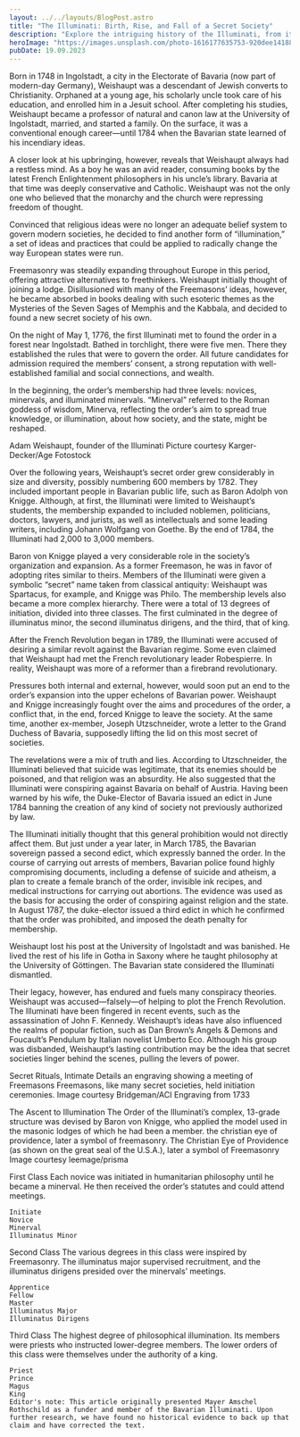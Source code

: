 ```yaml
---
layout: ../../layouts/BlogPost.astro
title: "The Illuminati: Birth, Rise, and Fall of a Secret Society"
description: "Explore the intriguing history of the Illuminati, from its origins with Adam Weishaupt to its expansion, conflicts, and eventual downfall, leaving a lasting legacy in conspiracy theories and popular culture."
heroImage: "https://images.unsplash.com/photo-1616177635753-920dee141885?ixlib=rb-4.0.3&ixid=M3wxMjA3fDB8MHxwaG90by1wYWdlfHx8fGVufDB8fHx8fA%3D%3D&auto=format&fit=crop&w=1974&q=80"
pubDate: 19.09.2023
---
```


Born in 1748 in Ingolstadt, a city in the Electorate of Bavaria (now part of modern-day Germany), Weishaupt was a descendant of Jewish converts to Christianity. Orphaned at a young age, his scholarly uncle took care of his education, and enrolled him in a Jesuit school. After completing his studies, Weishaupt became a professor of natural and canon law at the University of Ingolstadt, married, and started a family. On the surface, it was a conventional enough career—until 1784 when the Bavarian state learned of his incendiary ideas.

A closer look at his upbringing, however, reveals that Weishaupt always had a restless mind. As a boy he was an avid reader, consuming books by the latest French Enlightenment philosophers in his uncle’s library. Bavaria at that time was deeply conservative and Catholic. Weishaupt was not the only one who believed that the monarchy and the church were repressing freedom of thought.

Convinced that religious ideas were no longer an adequate belief system to govern modern societies, he decided to find another form of “illumination,” a set of ideas and practices that could be applied to radically change the way European states were run.

Freemasonry was steadily expanding throughout Europe in this period, offering attractive alternatives to freethinkers. Weishaupt initially thought of joining a lodge. Disillusioned with many of the Freemasons’ ideas, however, he became absorbed in books dealing with such esoteric themes as the Mysteries of the Seven Sages of Memphis and the Kabbala, and decided to found a new secret society of his own.

On the night of May 1, 1776, the first Illuminati met to found the order in a forest near Ingolstadt. Bathed in torchlight, there were five men. There they established the rules that were to govern the order. All future candidates for admission required the members’ consent, a strong reputation with well-established familial and social connections, and wealth.

In the beginning, the order’s membership had three levels: novices, minervals, and illuminated minervals. “Minerval” referred to the Roman goddess of wisdom, Minerva, reflecting the order’s aim to spread true knowledge, or illumination, about how society, and the state, might be reshaped.

Adam Weishaupt, founder of the Illuminati
Picture courtesy Karger-Decker/Age Fotostock

Over the following years, Weishaupt’s secret order grew considerably in size and diversity, possibly numbering 600 members by 1782. They included important people in Bavarian public life, such as Baron Adolph von Knigge. Although, at first, the Illuminati were limited to Weishaupt’s students, the membership expanded to included noblemen, politicians, doctors, lawyers, and jurists, as well as intellectuals and some leading writers, including Johann Wolfgang von Goethe. By the end of 1784, the Illuminati had 2,000 to 3,000 members.

Baron von Knigge played a very considerable role in the society’s organization and expansion. As a former Freemason, he was in favor of adopting rites similar to theirs. Members of the Illuminati were given a symbolic “secret” name taken from classical antiquity: Weishaupt was Spartacus, for example, and Knigge was Philo. The membership levels also became a more complex hierarchy. There were a total of 13 degrees of initiation, divided into three classes. The first culminated in the degree of illuminatus minor, the second illuminatus dirigens, and the third, that of king.

After the French Revolution began in 1789, the Illuminati were accused of desiring a similar revolt against the Bavarian regime. Some even claimed that Weishaupt had met the French revolutionary leader Robespierre. In reality, Weishaupt was more of a reformer than a firebrand revolutionary.

Pressures both internal and external, however, would soon put an end to the order’s expansion into the upper echelons of Bavarian power. Weishaupt and Knigge increasingly fought over the aims and procedures of the order, a conflict that, in the end, forced Knigge to leave the society. At the same time, another ex-member, Joseph Utzschneider, wrote a letter to the Grand Duchess of Bavaria, supposedly lifting the lid on this most secret of societies.

The revelations were a mix of truth and lies. According to Utzschneider, the Illuminati believed that suicide was legitimate, that its enemies should be poisoned, and that religion was an absurdity. He also suggested that the Illuminati were conspiring against Bavaria on behalf of Austria. Having been warned by his wife, the Duke-Elector of Bavaria issued an edict in June 1784 banning the creation of any kind of society not previously authorized by law.

The Illuminati initially thought that this general prohibition would not directly affect them. But just under a year later, in March 1785, the Bavarian sovereign passed a second edict, which expressly banned the order. In the course of carrying out arrests of members, Bavarian police found highly compromising documents, including a defense of suicide and atheism, a plan to create a female branch of the order, invisible ink recipes, and medical instructions for carrying out abortions. The evidence was used as the basis for accusing the order of conspiring against religion and the state. In August 1787, the duke-elector issued a third edict in which he confirmed that the order was prohibited, and imposed the death penalty for membership.

Weishaupt lost his post at the University of Ingolstadt and was banished. He lived the rest of his life in Gotha in Saxony where he taught philosophy at the University of Göttingen. The Bavarian state considered the Illuminati dismantled.

Their legacy, however, has endured and fuels many conspiracy theories. Weishaupt was accused—falsely—of helping to plot the French Revolution. The Illuminati have been fingered in recent events, such as the assassination of John F. Kennedy. Weishaupt’s ideas have also influenced the realms of popular fiction, such as Dan Brown’s Angels & Demons and Foucault’s Pendulum by Italian novelist Umberto Eco. Although his group was disbanded, Weishaupt’s lasting contribution may be the idea that secret societies linger behind the scenes, pulling the levers of power.

Secret Rituals, Intimate Details
an engraving showing a meeting of Freemasons
Freemasons, like many secret societies, held initiation ceremonies.
Image courtesy Bridgeman/ACI
Engraving from 1733

The Ascent to Illumination
The Order of the Illuminati’s complex, 13-grade structure was devised by Baron von Knigge, who applied the model used in the masonic lodges of which he had been a member.
the christian eye of providence, later a symbol of freemasonry.
The Christian Eye of Providence (as shown on the great seal of the U.S.A.), later a symbol of Freemasonry
Image courtesy leemage/prisma

First Class
Each novice was initiated in humanitarian philosophy until he became a minerval. He then received the order’s statutes and could attend meetings.

    Initiate
    Novice
    Minerval
    Illuminatus Minor

Second Class
The various degrees in this class were inspired by Freemasonry. The illuminatus major supervised recruitment, and the illuminatus dirigens presided over the minervals’ meetings.

    Apprentice
    Fellow
    Master
    Illuminatus Major
    Illuminatus Dirigens

Third Class
The highest degree of philosophical illumination. Its members were priests who instructed lower-degree members. The lower orders of this class were themselves under the authority of a king.

    Priest
    Prince
    Magus
    King
    Editor's note: This article originally presented Mayer Amschel Rothschild as a funder and member of the Bavarian Illuminati. Upon further research, we have found no historical evidence to back up that claim and have corrected the text.